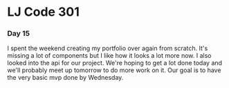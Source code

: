 # LJ Code 301
### Day 15

I spent the weekend creating my portfolio over again from scratch. It's missing a lot of components but I like how it looks a lot more now. I also looked into the api for our project. We're hoping to get a lot done today and we'll probably meet up tomorrow to do more work on it. Our goal is to have the very basic mvp done by Wednesday. 

